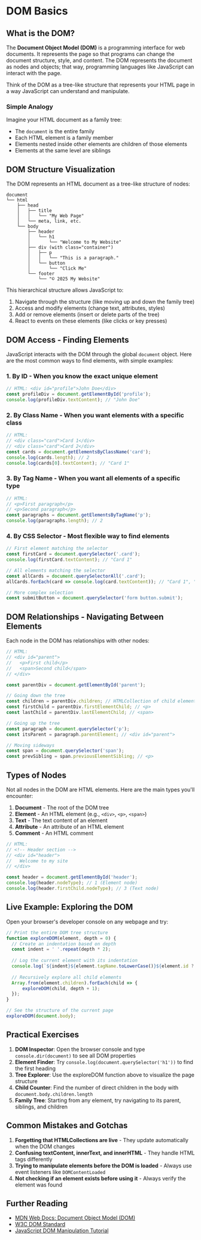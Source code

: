 # DOM Basics

## What is the DOM?

The **Document Object Model (DOM)** is a programming interface for web documents. It represents the page so that programs can change the document structure, style, and content. The DOM represents the document as nodes and objects; that way, programming languages like JavaScript can interact with the page.

Think of the DOM as a tree-like structure that represents your HTML page in a way JavaScript can understand and manipulate.

### Simple Analogy

Imagine your HTML document as a family tree:
- The `document` is the entire family
- Each HTML element is a family member
- Elements nested inside other elements are children of those elements
- Elements at the same level are siblings

## DOM Structure Visualization

The DOM represents an HTML document as a tree-like structure of nodes:

```
document
└── html
    ├── head
    │   ├── title
    │   │   └── "My Web Page"
    │   └── meta, link, etc.
    └── body
        ├── header
        │   └── h1
        │       └── "Welcome to My Website"
        ├── div (with class="container")
        │   ├── p
        │   │   └── "This is a paragraph."
        │   └── button
        │       └── "Click Me"
        └── footer
            └── "© 2025 My Website"
```

This hierarchical structure allows JavaScript to:
1. Navigate through the structure (like moving up and down the family tree)
2. Access and modify elements (change text, attributes, styles)
3. Add or remove elements (insert or delete parts of the tree)
4. React to events on these elements (like clicks or key presses)

## DOM Access - Finding Elements

JavaScript interacts with the DOM through the global `document` object. Here are the most common ways to find elements, with simple examples:

### 1. By ID - When you know the exact unique element

```javascript
// HTML: <div id="profile">John Doe</div>
const profileDiv = document.getElementById('profile');
console.log(profileDiv.textContent); // "John Doe"
```

### 2. By Class Name - When you want elements with a specific class

```javascript
// HTML: 
// <div class="card">Card 1</div>
// <div class="card">Card 2</div>
const cards = document.getElementsByClassName('card');
console.log(cards.length); // 2
console.log(cards[0].textContent); // "Card 1"
```

### 3. By Tag Name - When you want all elements of a specific type

```javascript
// HTML: 
// <p>First paragraph</p>
// <p>Second paragraph</p>
const paragraphs = document.getElementsByTagName('p');
console.log(paragraphs.length); // 2
```

### 4. By CSS Selector - Most flexible way to find elements

```javascript
// First element matching the selector
const firstCard = document.querySelector('.card');
console.log(firstCard.textContent); // "Card 1"

// All elements matching the selector
const allCards = document.querySelectorAll('.card');
allCards.forEach(card => console.log(card.textContent)); // "Card 1", "Card 2"

// More complex selection
const submitButton = document.querySelector('form button.submit');
```

## DOM Relationships - Navigating Between Elements

Each node in the DOM has relationships with other nodes:

```javascript
// HTML:
// <div id="parent">
//   <p>First child</p>
//   <span>Second child</span>
// </div>

const parentDiv = document.getElementById('parent');

// Going down the tree
const children = parentDiv.children; // HTMLCollection of child elements
const firstChild = parentDiv.firstElementChild; // <p>
const lastChild = parentDiv.lastElementChild; // <span>

// Going up the tree
const paragraph = document.querySelector('p');
const itsParent = paragraph.parentElement; // <div id="parent">

// Moving sideways
const span = document.querySelector('span');
const prevSibling = span.previousElementSibling; // <p>
```

## Types of Nodes

Not all nodes in the DOM are HTML elements. Here are the main types you'll encounter:

1. **Document** - The root of the DOM tree
2. **Element** - An HTML element (e.g., `<div>`, `<p>`, `<span>`)
3. **Text** - The text content of an element
4. **Attribute** - An attribute of an HTML element
5. **Comment** - An HTML comment

```javascript
// HTML:
// <!-- Header section -->
// <div id="header">
//   Welcome to my site
// </div>

const header = document.getElementById('header');
console.log(header.nodeType); // 1 (Element node)
console.log(header.firstChild.nodeType); // 3 (Text node)
```

## Live Example: Exploring the DOM

Open your browser's developer console on any webpage and try:

```javascript
// Print the entire DOM tree structure
function exploreDOM(element, depth = 0) {
  // Create an indentation based on depth
  const indent = ' '.repeat(depth * 2);
  
  // Log the current element with its indentation
  console.log(`${indent}${element.tagName.toLowerCase()}${element.id ? ' #' + element.id : ''}`);
  
  // Recursively explore all child elements
  Array.from(element.children).forEach(child => {
      exploreDOM(child, depth + 1);
  });
}

// See the structure of the current page
exploreDOM(document.body);
```

## Practical Exercises

1. **DOM Inspector**: Open the browser console and type `console.dir(document)` to see all DOM properties
2. **Element Finder**: Try `console.log(document.querySelector('h1'))` to find the first heading
3. **Tree Explorer**: Use the exploreDOM function above to visualize the page structure
4. **Child Counter**: Find the number of direct children in the body with `document.body.children.length`
5. **Family Tree**: Starting from any element, try navigating to its parent, siblings, and children

## Common Mistakes and Gotchas

1. **Forgetting that HTMLCollections are live** - They update automatically when the DOM changes
2. **Confusing textContent, innerText, and innerHTML** - They handle HTML tags differently
3. **Trying to manipulate elements before the DOM is loaded** - Always use event listeners like `DOMContentLoaded`
4. **Not checking if an element exists before using it** - Always verify the element was found

## Further Reading

- [MDN Web Docs: Document Object Model (DOM)](https://developer.mozilla.org/en-US/docs/Web/API/Document_Object_Model)
- [W3C DOM Standard](https://dom.spec.whatwg.org/)
- [JavaScript DOM Manipulation Tutorial](https://www.javascripttutorial.net/javascript-dom/)
